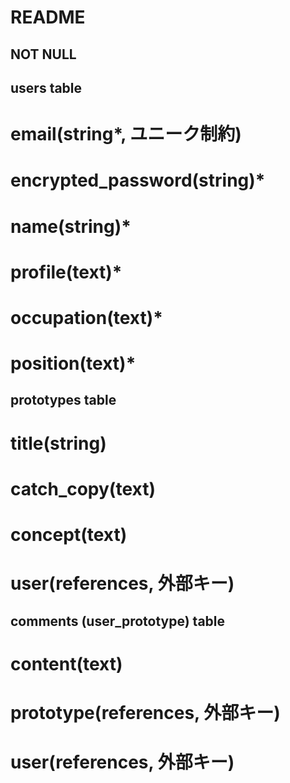 # README

## NOT NULL ##

  ## users table ##

   # email(string*, ユニーク制約)
   # encrypted_password(string)*
   # name(string)*
   # profile(text)*
   # occupation(text)*
   # position(text)*

  ## prototypes table ##
  
   # title(string)
   # catch_copy(text)
   # concept(text)
   # user(references, 外部キー)

  ## comments (user_prototype) table ##

   # content(text)
   # prototype(references, 外部キー)
   # user(references, 外部キー)
